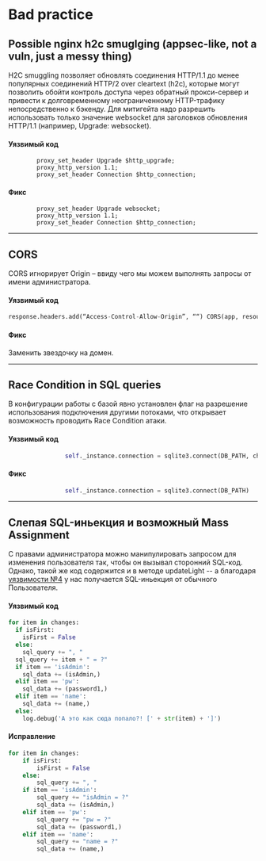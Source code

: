 # Bad practice
## Possible nginx h2c smuglging (appsec-like, not a vuln, just a messy thing)

H2C smuggling позволяет обновлять соединения HTTP/1.1 до менее популярных соединений HTTP/2 over cleartext (h2c), которые могут позволить обойти контроль доступа через обратный прокси-сервер и привести к долговременному неограниченному HTTP-трафику непосредственно к бэкенду. Для митигейта надо разрешить использовать только значение websocket для заголовков обновления HTTP/1.1 (например, Upgrade: websocket).

#### Уязвимый код
```nginx
        proxy_set_header Upgrade $http_upgrade;
        proxy_http_version 1.1;
        proxy_set_header Connection $http_connection;
```

#### Фикс
```nginx
        proxy_set_header Upgrade websocket;
        proxy_http_version 1.1;
        proxy_set_header Connection $http_connection;
```

---

## CORS
CORS игнорирует Origin – ввиду чего мы можем выполнять запросы от имени администратора.

#### Уязвимый код
```python
response.headers.add(“Access-Control-Allow-Origin”, ““) CORS(app, resources={r”/“: {“origins”: “*”}})
```
#### Фикс

Заменить звездочку на домен.

---

## Race Condition in SQL queries

В конфигурации работы с базой явно установлен флаг на разрешение использования подключения другими потоками, что открывает возможность проводить Race Condition атаки.

#### Уязвимый код
```python
                self._instance.connection = sqlite3.connect(DB_PATH, check_same_thread=False)
```

#### Фикс
```python
                self._instance.connection = sqlite3.connect(DB_PATH)
```

---

## Слепая SQL-иньекция и возможный Mass Assignment

С правами администратора можно манипулировать запросом для изменения пользователя так, чтобы он вызывал сторонний SQL-код.
Однако, такой же код содержится и в методе updateLight -- а благодаря [уязвимости №4](../4) у нас получается SQL-иньекция от обычного Пользователя.

#### Уязвимый код
```python
for item in changes:
  if isFirst:
    isFirst = False
  else:
    sql_query += ", "
  sql_query += item + " = ?"
  if item == 'isAdmin':
    sql_data += (isAdmin,)
  elif item == 'pw':
    sql_data += (password1,)
  elif item == 'name':
    sql_data += (name,)
  else:
    log.debug('А это как сюда попало?! [' + str(item) + ']')
```
#### Исправление

```python
for item in changes:
    if isFirst:
        isFirst = False
    else:
        sql_query += ", "
    if item == 'isAdmin':
        sql_query += "isAdmin = ?"
        sql_data += (isAdmin,)
    elif item == 'pw':
        sql_query += "pw = ?"
        sql_data += (password1,)
    elif item == 'name':
        sql_query += "name = ?"
        sql_data += (name,)
```
